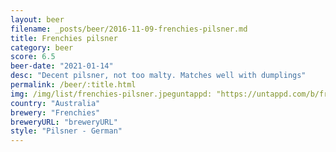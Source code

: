 ```yaml
---
layout: beer
filename: _posts/beer/2016-11-09-frenchies-pilsner.md
title: Frenchies pilsner
category: beer
score: 6.5
beer-date: "2021-01-14"
desc: "Decent pilsner, not too malty. Matches well with dumplings"
permalink: /beer/:title.html
img: /img/list/frenchies-pilsner.jpeguntappd: "https://untappd.com/b/frenchies-pilsner/4034789"
country: "Australia"
brewery: "Frenchies"
breweryURL: "breweryURL"
style: "Pilsner - German"
---
```

